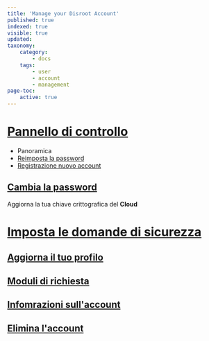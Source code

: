 ```yaml
---
title: 'Manage your Disroot Account'
published: true
indexed: true
visible: true
updated:
taxonomy:
    category:
        - docs
    tags:
        - user
        - account
        - management
page-toc:
    active: true
---
```


# [Pannello di controllo](ussc)
- Panoramica
- [Reimposta la password](ussc/pwd_reset)
- [Registrazione nuovo account](ussc/new_reg)

## [Cambia la password](password)
Aggiorna la tua chiave crittografica del **Cloud**

# [Imposta le domande di sicurezza](questions)

## [Aggiorna il tuo profilo](profile)

## [Moduli di richiesta](forms)

## [Infomrazioni sull'account](info)

## [Elimina l'account](delete)
